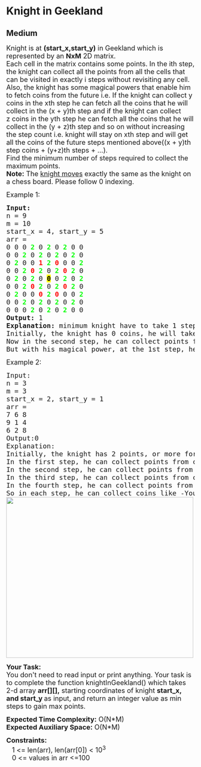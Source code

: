 # Knight in Geekland
## Medium
<div class="problems_problem_content__Xm_eO"><p><span style="font-size:18px">Knight is at <strong>(start_x,start_y)</strong> in Geekland which is represented by an <strong>NxM</strong> 2D matrix.<br>
Each cell in the matrix contains some points. In the ith step, the knight can collect all the points from all the cells that can be visited in exactly i steps without revisiting any cell.<br>
Also, the knight has some magical powers that enable him to fetch coins from the future i.e. If the knight can collect y coins in the xth step he can fetch all the coins that he will collect in the (x + y)th step and if the knight can collect z&nbsp;coins in the yth step he can fetch all the coins that he will collect in the (y&nbsp;+ z)th step and so on without increasing the step count i.e. knight will stay on xth step and will get all the coins of the future steps mentioned above((x + y)th step coins + (y+z)th steps + ...).<br>
Find the minimum number of steps required to collect the maximum points.<br>
<strong>Note:</strong> The <a href="https://en.wikipedia.org/wiki/Knight_(chess)#:~:text=Compared%20to%20other%20chess%20pieces,pieces%20to%20reach%20its%20destination.">knight moves</a> exactly the same as the knight on a chess board. Please follow 0 indexing.</span></p>

<p><span style="font-size:18px">Example 1:</span></p>

<pre><span style="font-size:18px"><strong>Input:</strong>
n = 9
m = 10
start_x = 4, start_y = 5
arr =
0 0 0 <span style="color:#00ff00"><strong>2</strong></span> 0 <span style="color:#00ff00"><strong>2</strong></span> 0 <span style="color:#00ff00"><strong>2</strong></span> 0 0
0 0 <span style="color:#00ff00"><strong>2</strong></span> 0 <span style="color:#00ff00"><strong>2</strong></span> 0 <span style="color:#00ff00"><strong>2</strong></span> 0 <span style="color:#00ff00"><strong>2</strong></span> 0
0 <span style="color:#00ff00"><strong>2</strong></span> 0 0 <span style="color:#ff0000"><strong>1</strong></span> <span style="color:#00ff00"><strong>2</strong></span> <span style="color:#ff0000"><strong>0</strong></span> 0 0 <span style="color:#00ff00"><strong>2</strong></span>
0 0 <span style="color:#00ff00"><strong>2</strong></span> <span style="color:#ff0000"><strong>0</strong></span> <span style="color:#00ff00"><strong>2</strong></span> 0 <span style="color:#00ff00"><strong>2</strong></span> <span style="color:#ff0000"><strong>0</strong></span> <span style="color:#00ff00"><strong>2</strong></span> 0
0 <span style="color:#00ff00"><strong>2</strong></span> 0 <span style="color:#00ff00"><strong>2</strong></span> 0 <span style="color:#000000"><strong><span style="background-color:#ffff00">0</span></strong></span> 0 <span style="color:#00ff00"><strong>2</strong></span> 0 <span style="color:#00ff00"><strong>2</strong></span>
0 0 <span style="color:#00ff00"><strong>2</strong></span> <span style="color:#ff0000"><strong>0</strong></span> <span style="color:#00ff00"><strong>2</strong></span> 0 <span style="color:#00ff00"><strong>2</strong></span> <span style="color:#ff0000"><strong>0</strong></span> <span style="color:#00ff00"><strong>2</strong></span> 0
0 <span style="color:#00ff00"><strong>2</strong></span> 0 0 <span style="color:#ff0000"><strong>0</strong></span> <span style="color:#00ff00"><strong>2</strong></span> <span style="color:#ff0000"><strong>0</strong></span> 0 0 <span style="color:#00ff00"><strong>2</strong></span>
0 0 <span style="color:#00ff00"><strong>2</strong></span> 0 <span style="color:#00ff00"><strong>2</strong></span> 0 <span style="color:#00ff00"><strong>2</strong></span> 0 <span style="color:#00ff00"><strong>2</strong></span> 0
0 0 0 <span style="color:#00ff00"><strong>2</strong></span> 0 <span style="color:#00ff00"><strong>2</strong></span> 0 <span style="color:#00ff00"><strong>2</strong></span> 0 0
<strong>Output:</strong> 1
<strong>Explanation:</strong> minimum knight have to take 1 steps to gain maximum points.
Initially, the knight has 0 coins, he will take 1 step to collect 1 point (sum of cells denoted in red color).
Now in the second step, he can collect points from all the cells colored green i.e. 64 points.
But with his magical power, at the 1st step, he can fetch points from the (1 + 1)th step. Therefore he can collect 1 + 64 coins at step 1 only. Hence answer is 1.</span>
</pre>

<p><span style="font-size:18px">Example 2:</span></p>

<pre><span style="font-size:18px">Input:
n = 3 
m = 3
start_x = 2, start_y = 1
arr =
7 6 8
9 1 4
6 2 8
Output:0
Explanation:
Initially, the knight has 2 points, or more formally we can say that at the 0th step knight has 2 points.
In the first step, he can collect points from cells (0, 0) and (0, 2) i.e. 15 points.
In the second step, he can collect points from cells (1, 0) and (1, 2) i.e. 13 coins.
In the third step, he can collect points from cells (2, 0) and (2, 2) i.e. 14 points.
In the fourth step, he can collect points from the cell (0, 1) i.e. 6 points.
So in each step, he can collect coins like -You can see in the below image  Knight can collect 15 coins in the 0th step only
<img alt="" src="https://media.geeksforgeeks.org/img-practice/rect46213-1668840290.png" style="height:430px; width:500px"></span>
</pre>

<p><span style="font-size:18px"><strong>Your Task:</strong><br>
You don't need to read input or print anything. Your task is to complete the function knightInGeekland() which takes 2-d array <strong>arr[][],</strong>&nbsp;starting coordinates of knight <strong>start_x, and start_y&nbsp;</strong>as input, and return an integer value as min steps to gain max points.</span></p>

<p><span style="font-size:18px"><strong>Expected Time Complexity:</strong>&nbsp;O(N*M)<br>
<strong>Expected Auxiliary Space:</strong>&nbsp;O(N*M)</span></p>

<p><span style="font-size:18px"><strong>Constraints:</strong><br>
&nbsp;&nbsp;&nbsp;1 &lt;= len(arr), len(arr[0])&nbsp;&lt;&nbsp;10<sup>3</sup><br>
&nbsp; &nbsp;0&nbsp;&lt;= values in arr &lt;=100</span></p>
</div>